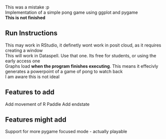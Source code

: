 This was a mistake :p<br>
Implementation of a simple pong game using ggplot and pygame<br>
**This is not finished**<br>

## Run Instructions

This may work in RStudio, it definetly wont work in posit cloud, as it requires creating a window<br>
This will work in Dataspell. Use that one. Its free for students, or using the early access one<br>
Graphs load **when the program finishes executing**. This means it effecivly generates a powerpoint of a game of pong to watch back<br>
I am aware this is not ideal

## Features to add
Add movement of R Paddle
Add endstate

## Features might add
Support for more pygame focused mode - actually playable
